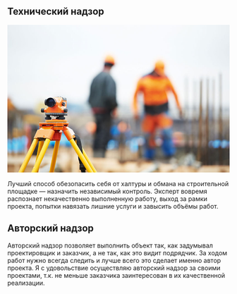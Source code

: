 ## Технический надзор

![](../supervision.jpg)

Лучший способ обезопасить себя от халтуры и обмана на строительной площадке — назначить независимый контроль. Эксперт вовремя распознает некачественно выполненную работу, выход за рамки проекта, попытки навязать лишние услуги и завысить объёмы работ.

## Авторский надзор

Авторский надзор позволяет выполнить объект так, как задумывал проектировщик и заказчик, а не так, как это видит подрядчик. За ходом работ нужно всегда следить и лучше всего это сделает именно автор проекта.
Я с удовольствие осуществляю авторский надзор за своими проектами, т.к. не меньше заказчика заинтересован в их качественной реализации.
